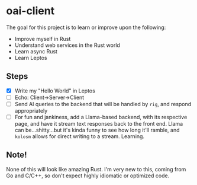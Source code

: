 # oai-client

The goal for this project is to learn or improve upon the following:

- Improve myself in Rust
- Understand web services in the Rust world
- Learn async Rust
- Learn Leptos

## Steps

- [x] Write my "Hello World" in Leptos
- [ ] Echo: Client->Server->Client
- [ ] Send AI queries to the backend that will be handled by `rig`, and respond appropriately
- [ ] For fun and jankiness, add a Llama-based backend, with its respective page, and have it stream text responses back
      to the front end. Llama can be...shitty...but it's kinda funny to see how long it'll ramble, and `kolosm` allows
      for direct writing to a stream. Learning.

## Note!

None of this will look like amazing Rust. I'm very new to this, coming from Go and C/C++, so don't expect highly
idiomatic or optimized code.
